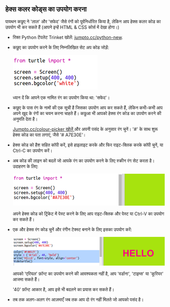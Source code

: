 ## हेक्स कलर कोड्स का उपयोग करना

पायथन कछुए ने 'लाल' और 'सफेद' जैसे रंगों को पूर्वनिर्धारित किया है, लेकिन आप हेक्स कलर कोड का उपयोग भी कर सकते हैं (आपने इन्हें HTML & CSS कोर्स में देखा होगा।)

+ रिक्त Python टेंपलेट Trinket खोलें: <a href="http://jumpto.cc/python-new" target="_blank">jumpto.cc/python-new</a>.

+ कछुए का उपयोग करने के लिए निम्नलिखित सेट अप कोड जोड़ें:
    
    ![स्क्रीनशॉट](images/colourful-setup.png)
    
    ध्यान दें कि आपने एक नामित रंग का उपयोग किया था: 'सफेद'।

+ कछुए के पास रंग के नामों की एक सूची है जिसका उपयोग आप कर सकते हैं, लेकिन कभी-कभी आप अपने खुद के रंगों का चयन करना चाहते हैं। कछुआ भी आपको हेक्स रंग कोड का उपयोग करने की अनुमति देता है।
    
    <a href="http://jumpto.cc/colour-picker" target="_blank"> Jumpto.cc/colour-picker खोलें </a> और अपनी पसंद के अनुसार रंग चुनें। '#' के साथ शुरू हेक्स कोड का पता लगाएं, जैसे '# A7E30E'।

+ हेक्स कोड को हैश सहित कॉपी करें, इसे हाइलाइट करके और फिर राइट-क्लिक करके कॉपी चुनें, या Ctrl-C का उपयोग करें।

+ अब कोड की लाइन को बदलें जो आपके रंग का उपयोग करने के लिए स्क्रीन रंग सेट करता है। उदाहरण के लिए:
    
    ![स्क्रीनशॉट](images/colourful-background.png)
    
    अपने हेक्स कोड को ट्रिंकेट में पेस्ट करने के लिए आप राइट-क्लिक और पेस्ट या Ctrl-V का उपयोग कर सकते हैं।

+ एक और हेक्स रंग कोड चुनें और रंगीन टेक्स्ट बनाने के लिए इसका उपयोग करें:
    
    ![स्क्रीनशॉट](images/colourful-write.png)
    
    आपको 'एरियल' फ़ॉन्ट का उपयोग करने की आवश्यकता नहीं है, आप 'वर्डाना', 'टाइम्स' या 'कूरियर' आजमा सकते हैं।
    
    '40' फ़ॉन्ट आकार है, आप इसे भी बदलने का प्रयास कर सकते हैं।

+ तब तक अलग-अलग रंग आज़माएँ जब तक आप दो रंग नहीं मिलते जो आपको पसंद है।